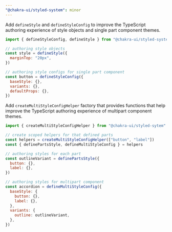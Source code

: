 ```yaml
---
"@chakra-ui/styled-system": minor
---
```


Add `defineStyle` and `defineStyleConfig` to improve the TypeScript authoring
experience of style objects and single part component themes.

```jsx live=false
import { defineStyleConfig, defineStyle } from "@chakra-ui/styled-system"

// authoring style objects
const style = defineStyle({
  marginTop: "20px",
})

// authoring style configs for single part component
const button = defineStyleConfig({
  baseStyle: {},
  variants: {},
  defaultProps: {},
})
```

Add `createMultiStyleConfigHelper` factory that provides functions that help
improve the TypeScript authoring experience of multipart component themes.

```jsx live=false
import { createMultiStyleConfigHelper } from "@chakra-ui/styled-sytem"

// create scoped helpers for that defined parts
const helpers = createMultiStyleConfigHelper(["button", "label"])
const { definePartsStyle, defineMultiStyleConfig } = helpers

// authoring styles for each part
const outlineVariant = definePartsStyle({
  button: {},
  label: {},
})

// authoring styles for multipart component
const accordion = defineMultiStyleConfig({
  baseStyle: {
    button: {},
    label: {},
  },
  variants: {
    outline: outlineVariant,
  },
})
```
